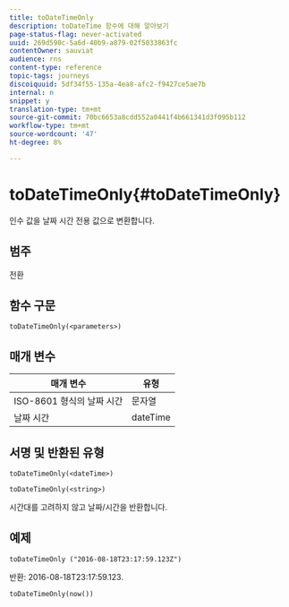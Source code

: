 ```yaml
---
title: toDateTimeOnly
description: toDateTime 함수에 대해 알아보기
page-status-flag: never-activated
uuid: 269d590c-5a6d-40b9-a879-02f5033863fc
contentOwner: sauviat
audience: rns
content-type: reference
topic-tags: journeys
discoiquuid: 5df34f55-135a-4ea8-afc2-f9427ce5ae7b
internal: n
snippet: y
translation-type: tm+mt
source-git-commit: 70bc6653a8cdd552a0441f4b661341d3f095b112
workflow-type: tm+mt
source-wordcount: '47'
ht-degree: 8%

---
```



# toDateTimeOnly{#toDateTimeOnly}

인수 값을 날짜 시간 전용 값으로 변환합니다.

## 범주

전환

## 함수 구문

`toDateTimeOnly(<parameters>)`

## 매개 변수

| 매개 변수 | 유형 |
|-----------|------------------|
| ISO-8601 형식의 날짜 시간 | 문자열 |
| 날짜 시간 | dateTime |

## 서명 및 반환된 유형

`toDateTimeOnly(<dateTime>)`

`toDateTimeOnly(<string>)`
<!--`toDateTimeOnly(<integer>,<integer>,<integer>)`
`toDateTimeOnly(<integer>,<integer>,<integer>,<integer>,<integer>,<integer>)`-->

시간대를 고려하지 않고 날짜/시간을 반환합니다.

## 예제

`toDateTimeOnly ("2016-08-18T23:17:59.123Z")`

반환: 2016-08-18T23:17:59.123.

`toDateTimeOnly(now())`

<!--`toDateTimeOnly(2016,8,18,23,17,59)`

Returns 2016-08-18T23:17:59.000.

`toDateTimeOnly(2016,8,18)`

Returns 2016-08-18T00:00:00.000.-->
